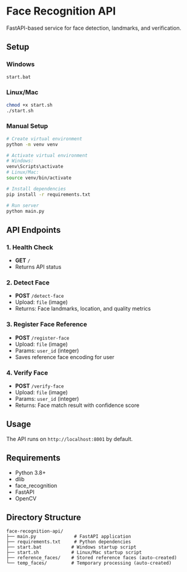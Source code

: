 # Face Recognition API

FastAPI-based service for face detection, landmarks, and verification.

## Setup

### Windows
```bash
start.bat
```

### Linux/Mac
```bash
chmod +x start.sh
./start.sh
```

### Manual Setup
```bash
# Create virtual environment
python -m venv venv

# Activate virtual environment
# Windows:
venv\Scripts\activate
# Linux/Mac:
source venv/bin/activate

# Install dependencies
pip install -r requirements.txt

# Run server
python main.py
```

## API Endpoints

### 1. Health Check
- **GET** `/`
- Returns API status

### 2. Detect Face
- **POST** `/detect-face`
- Upload: `file` (image)
- Returns: Face landmarks, location, and quality metrics

### 3. Register Face Reference
- **POST** `/register-face`
- Upload: `file` (image)
- Params: `user_id` (integer)
- Saves reference face encoding for user

### 4. Verify Face
- **POST** `/verify-face`
- Upload: `file` (image)
- Params: `user_id` (integer)
- Returns: Face match result with confidence score

## Usage

The API runs on `http://localhost:8001` by default.

## Requirements

- Python 3.8+
- dlib
- face_recognition
- FastAPI
- OpenCV

## Directory Structure

```
face-recognition-api/
├── main.py              # FastAPI application
├── requirements.txt     # Python dependencies
├── start.bat           # Windows startup script
├── start.sh            # Linux/Mac startup script
├── reference_faces/    # Stored reference faces (auto-created)
└── temp_faces/         # Temporary processing (auto-created)
```
